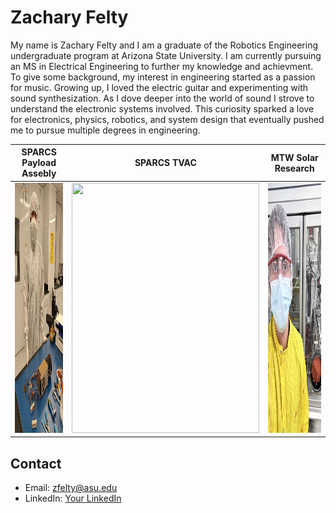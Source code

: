 
# Zachary Felty

My name is Zachary Felty and I am a graduate of the Robotics Engineering undergraduate program at Arizona State University. I am currently pursuing an MS in Electrical Engineering to further my knowledge and achievment. To give some background, my interest in engineering started as a passion for music. Growing up, I loved the electric guitar and experimenting with sound synthesization. As I dove deeper into the world of sound I strove to understand the electronic systems involved. This curiosity sparked a love for electronics, physics, robotics, and system design that eventually pushed me to pursue multiple degrees in engineering.



|  SPARCS Payload Assebly      | SPARCS TVAC       | MTW Solar Research       |
|----------------------|----------------------|----------------------|
| <img src="images/SPARCS.jpg" width="300" height="400"/> | <img src="images/IMG_1195.PNG" width="300" height="400"/> | <img src="images/MTW.jpg" width="300" height="400"/> |

## Contact
- Email: zfelty@asu.edu
- LinkedIn: [Your LinkedIn](https://linkedin.com/in/yourprofile)
